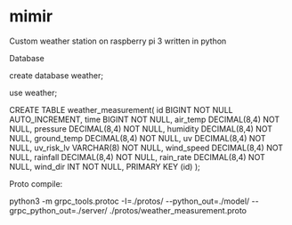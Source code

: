 # mimir

Custom weather station on raspberry pi 3 written in python


Database

create database weather;

use weather;

CREATE TABLE weather_measurement(
id BIGINT NOT NULL AUTO_INCREMENT,
time BIGINT NOT NULL,
air_temp DECIMAL(8,4) NOT NULL,
pressure DECIMAL(8,4) NOT NULL,
humidity DECIMAL(8,4) NOT NULL,
ground_temp DECIMAL(8,4) NOT NULL,
uv DECIMAL(8,4) NOT NULL,
uv_risk_lv VARCHAR(8) NOT NULL,
wind_speed DECIMAL(8,4) NOT NULL,
rainfall DECIMAL(8,4) NOT NULL,
rain_rate DECIMAL(8,4) NOT NULL,
wind_dir INT NOT NULL,
PRIMARY KEY (id)
);

Proto compile:

python3 -m grpc_tools.protoc -I=./protos/ --python_out=./model/ --grpc_python_out=./server/ ./protos/weather_measurement.proto